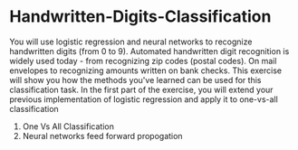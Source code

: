 # Handwritten-Digits-Classification

You will use logistic regression and neural networks to recognize handwritten digits (from 0 to 9). Automated handwritten digit
recognition is widely used today - from recognizing zip codes (postal codes). On mail envelopes to recognizing amounts written on bank checks. This exercise will show you how the methods you've learned can be used for this classification task.
In the first part of the exercise, you will extend your previous implementation of logistic regression and apply it to one-vs-all classification

1. One Vs All Classification
2. Neural networks feed forward propogation
